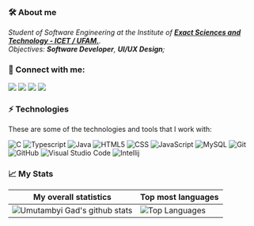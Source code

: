 ### 🛠 About me
<p>
  <em>
   Student of Software Engineering at the Institute of <a href="https://icet.ufam.edu.br/"> <b> Exact Sciences and Technology - ICET / UFAM.</b></a>.<br>
   Objectives: <b>Software Developer</b>, <b>UI/UX Design</b>;
  </em>  
</p>

### 👥 Connect with me:
<p align="left">
<a href="https://www.linkedin.com/in/jhollyfer"><img src="https://img.shields.io/badge/-Jhollyfer%20Rodrigues-333333?style=white&logo=linkedin"/></a>
<a href="https://instagram.com/jhollyferr"><img src="https://img.shields.io/badge/-jhollyferr-333333?style=white&logo=instagram"/></a>
<a href="https://facebook.com/jhollyferr"><img src="https://img.shields.io/badge/-Jhollyfer%20Rodrigues-333333?style=white&logo=facebook"/></a>
<a href="mailto:jhollyferr@gmail.com"><img src="https://img.shields.io/badge/-jhollyferr@gmail.com-333333?style=white&logo=gmail"/></a>
</p>

### ⚡ Technologies

These are some of the technologies and tools that I work with:

  ![C](https://img.shields.io/badge/-C-333333?style=white&logo=c)
  ![Typescript](https://img.shields.io/badge/-Typescript-333333?style=flat&logo=typescript)
  ![Java](https://img.shields.io/badge/-Java-333333?style=flat&logo=Java&logoColor=007396)
  ![HTML5](https://img.shields.io/badge/-HTML5-333333?style=flat&logo=HTML5)
  ![CSS](https://img.shields.io/badge/-CSS-333333?style=flat&logo=CSS3&logoColor=1572B6)
  ![JavaScript](https://img.shields.io/badge/-JavaScript-333333?style=flat&logo=javascript)
  ![MySQL](https://img.shields.io/badge/-MySQL-333333?style=flat&logo=mysql)
  ![Git](https://img.shields.io/badge/-Git-333333?style=flat&logo=git)
  ![GitHub](https://img.shields.io/badge/-GitHub-333333?style=flat&logo=github)
  ![Visual Studio Code](https://img.shields.io/badge/-Visual%20Studio%20Code-333333?style=flat&logo=visual-studio-code&logoColor=007ACC)
  ![Intellij](https://img.shields.io/badge/-Intellij-333333?style=white&logo=intellij-idea)

### 📈 My Stats
|My overall statistics|Top most languages |
|------------------|-------------|
|![Umutambyi Gad's github stats](https://github-readme-stats.vercel.app/api?username=lucasfariascz&show_icons=true&hide_border=true&count_private=true&theme=tokyonight)|![Top Languages](https://github-readme-stats.vercel.app/api/top-langs/?username=lucasfariascz&langs_count=10&count_private=true&hide_border=true&theme=tokyonight&layout=compact)|

